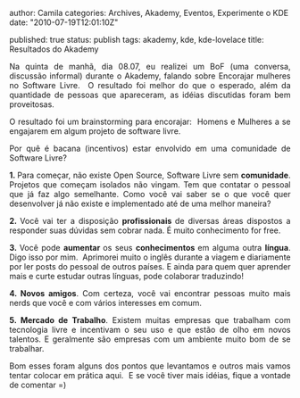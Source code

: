 
author: Camila
categories: Archives, Akademy, Eventos, Experimente o KDE
date: "2010-07-19T12:01:10Z"
 
published: true
status: publish
tags: akademy, kde, kde-lovelace
title: Resultados do Akademy


<p style="text-align:justify;">Na quinta de manhã, dia 08.07, eu realizei um BoF (uma conversa, discussão informal) durante o Akademy, falando sobre Encorajar mulheres no Software Livre.  O resultado foi melhor do que o esperado, além da quantidade de pessoas que apareceram, as idéias discutidas foram bem proveitosas.</p>
<p style="text-align:justify;">O resultado foi um brainstorming para encorajar:  Homens e Mulheres a se engajarem em algum projeto de software livre.</p>
<p style="text-align:justify;">Por quê é bacana (incentivos) estar envolvido em uma comunidade de Software Livre?</p>
<p style="text-align:justify;"><strong>1. </strong>Para começar, não existe Open Source, Software Livre sem <strong>comunidade</strong>. Projetos que começam isolados não vingam. Tem que contatar o pessoal que já faz algo semelhante. Como você vai saber se o que você quer desenvolver já não existe e implementado até de uma melhor maneira?</p>
<p style="text-align:justify;"><strong>2. </strong>Você vai ter a disposição <strong>profissionais </strong>de diversas áreas dispostos a responder suas dúvidas sem cobrar nada. É muito conhecimento for free.</p>
<p style="text-align:justify;"><strong>3. </strong>Você pode <strong>aumentar </strong>os seus <strong>conhecimentos </strong>em alguma outra <strong>língua</strong>. Digo isso por mim.  Aprimorei muito o inglês durante a viagem e diariamente por ler posts do pessoal de outros países. E ainda para quem quer aprender mais e curte estudar outras línguas, pode colaborar traduzindo!</p>
<p style="text-align:justify;"><strong>4.</strong><strong> Novos amigos</strong>. Com certeza, você vai encontrar pessoas muito mais nerds que você e com vários interesses em comum.</p>
<p style="text-align:justify;"><strong>5.</strong><strong> Mercado de Trabalho</strong>. Existem muitas empresas que trabalham com tecnologia livre e incentivam o seu uso e que estão de olho em novos talentos. E geralmente são empresas com um ambiente muito bom de se trabalhar.</p>
<p style="text-align:justify;">Bom esses foram alguns dos pontos que levantamos e outros mais vamos tentar colocar em prática aqui.  E se você tiver mais idéias, fique a vontade de comentar =)</p>
<div id="_mcePaste" style="position:absolute;left:-10000px;top:23px;width:1px;height:1px;text-align:justify;">
<h1 id="firstHeading" class="firstHeading" style="text-align:justify;">Brainstorming</h1>,-
author: Camila
categories: Archives, Akademy, Eventos, Experimente o KDE
date: "2010-07-19T12:01:10Z"
 
published: true
status: publish
tags: akademy, kde, kde-lovelace
title: Resultados do Akademy


<p style="text-align:justify;">Na quinta de manhã, dia 08.07, eu realizei um BoF (uma conversa, discussão informal) durante o Akademy, falando sobre Encorajar mulheres no Software Livre.  O resultado foi melhor do que o esperado, além da quantidade de pessoas que apareceram, as idéias discutidas foram bem proveitosas.</p>
<p style="text-align:justify;">O resultado foi um brainstorming para encorajar:  Homens e Mulheres a se engajarem em algum projeto de software livre.</p>
<p style="text-align:justify;">Por quê é bacana (incentivos) estar envolvido em uma comunidade de Software Livre?</p>
<p style="text-align:justify;"><strong>1. </strong>Para começar, não existe Open Source, Software Livre sem <strong>comunidade</strong>. Projetos que começam isolados não vingam. Tem que contatar o pessoal que já faz algo semelhante. Como você vai saber se o que você quer desenvolver já não existe e implementado até de uma melhor maneira?</p>
<p style="text-align:justify;"><strong>2. </strong>Você vai ter a disposição <strong>profissionais </strong>de diversas áreas dispostos a responder suas dúvidas sem cobrar nada. É muito conhecimento for free.</p>
<p style="text-align:justify;"><strong>3. </strong>Você pode <strong>aumentar </strong>os seus <strong>conhecimentos </strong>em alguma outra <strong>língua</strong>. Digo isso por mim.  Aprimorei muito o inglês durante a viagem e diariamente por ler posts do pessoal de outros países. E ainda para quem quer aprender mais e curte estudar outras línguas, pode colaborar traduzindo!</p>
<p style="text-align:justify;"><strong>4.</strong><strong> Novos amigos</strong>. Com certeza, você vai encontrar pessoas muito mais nerds que você e com vários interesses em comum.</p>
<p style="text-align:justify;"><strong>5.</strong><strong> Mercado de Trabalho</strong>. Existem muitas empresas que trabalham com tecnologia livre e incentivam o seu uso e que estão de olho em novos talentos. E geralmente são empresas com um ambiente muito bom de se trabalhar.</p>
<p style="text-align:justify;">Bom esses foram alguns dos pontos que levantamos e outros mais vamos tentar colocar em prática aqui.  E se você tiver mais idéias, fique a vontade de comentar =)</p>
<div id="_mcePaste" style="position:absolute;left:-10000px;top:23px;width:1px;height:1px;text-align:justify;">
<h1 id="firstHeading" class="firstHeading" style="text-align:justify;">Brainstorming</h1>
</div>,-
author: Camila
categories: Archives, Akademy, Eventos, Experimente o KDE
date: "2010-07-19T12:01:10Z"
 
published: true
status: publish
tags: akademy, kde, kde-lovelace
title: Resultados do Akademy


<p style="text-align:justify;">Na quinta de manhã, dia 08.07, eu realizei um BoF (uma conversa, discussão informal) durante o Akademy, falando sobre Encorajar mulheres no Software Livre.  O resultado foi melhor do que o esperado, além da quantidade de pessoas que apareceram, as idéias discutidas foram bem proveitosas.</p>
<p style="text-align:justify;">O resultado foi um brainstorming para encorajar:  Homens e Mulheres a se engajarem em algum projeto de software livre.</p>
<p style="text-align:justify;">Por quê é bacana (incentivos) estar envolvido em uma comunidade de Software Livre?</p>
<p style="text-align:justify;"><strong>1. </strong>Para começar, não existe Open Source, Software Livre sem <strong>comunidade</strong>. Projetos que começam isolados não vingam. Tem que contatar o pessoal que já faz algo semelhante. Como você vai saber se o que você quer desenvolver já não existe e implementado até de uma melhor maneira?</p>
<p style="text-align:justify;"><strong>2. </strong>Você vai ter a disposição <strong>profissionais </strong>de diversas áreas dispostos a responder suas dúvidas sem cobrar nada. É muito conhecimento for free.</p>
<p style="text-align:justify;"><strong>3. </strong>Você pode <strong>aumentar </strong>os seus <strong>conhecimentos </strong>em alguma outra <strong>língua</strong>. Digo isso por mim.  Aprimorei muito o inglês durante a viagem e diariamente por ler posts do pessoal de outros países. E ainda para quem quer aprender mais e curte estudar outras línguas, pode colaborar traduzindo!</p>
<p style="text-align:justify;"><strong>4.</strong><strong> Novos amigos</strong>. Com certeza, você vai encontrar pessoas muito mais nerds que você e com vários interesses em comum.</p>
<p style="text-align:justify;"><strong>5.</strong><strong> Mercado de Trabalho</strong>. Existem muitas empresas que trabalham com tecnologia livre e incentivam o seu uso e que estão de olho em novos talentos. E geralmente são empresas com um ambiente muito bom de se trabalhar.</p>
<p style="text-align:justify;">Bom esses foram alguns dos pontos que levantamos e outros mais vamos tentar colocar em prática aqui.  E se você tiver mais idéias, fique a vontade de comentar =)</p>
<div id="_mcePaste" style="position:absolute;left:-10000px;top:23px;width:1px;height:1px;text-align:justify;">
<h1 id="firstHeading" class="firstHeading" style="text-align:justify;">Brainstorming</h1>,-
author: Camila
categories: Archives, Akademy, Eventos, Experimente o KDE
date: "2010-07-19T12:01:10Z"
 
published: true
status: publish
tags: akademy, kde, kde-lovelace
title: Resultados do Akademy


<p style="text-align:justify;">Na quinta de manhã, dia 08.07, eu realizei um BoF (uma conversa, discussão informal) durante o Akademy, falando sobre Encorajar mulheres no Software Livre.  O resultado foi melhor do que o esperado, além da quantidade de pessoas que apareceram, as idéias discutidas foram bem proveitosas.</p>
<p style="text-align:justify;">O resultado foi um brainstorming para encorajar:  Homens e Mulheres a se engajarem em algum projeto de software livre.</p>
<p style="text-align:justify;">Por quê é bacana (incentivos) estar envolvido em uma comunidade de Software Livre?</p>
<p style="text-align:justify;"><strong>1. </strong>Para começar, não existe Open Source, Software Livre sem <strong>comunidade</strong>. Projetos que começam isolados não vingam. Tem que contatar o pessoal que já faz algo semelhante. Como você vai saber se o que você quer desenvolver já não existe e implementado até de uma melhor maneira?</p>
<p style="text-align:justify;"><strong>2. </strong>Você vai ter a disposição <strong>profissionais </strong>de diversas áreas dispostos a responder suas dúvidas sem cobrar nada. É muito conhecimento for free.</p>
<p style="text-align:justify;"><strong>3. </strong>Você pode <strong>aumentar </strong>os seus <strong>conhecimentos </strong>em alguma outra <strong>língua</strong>. Digo isso por mim.  Aprimorei muito o inglês durante a viagem e diariamente por ler posts do pessoal de outros países. E ainda para quem quer aprender mais e curte estudar outras línguas, pode colaborar traduzindo!</p>
<p style="text-align:justify;"><strong>4.</strong><strong> Novos amigos</strong>. Com certeza, você vai encontrar pessoas muito mais nerds que você e com vários interesses em comum.</p>
<p style="text-align:justify;"><strong>5.</strong><strong> Mercado de Trabalho</strong>. Existem muitas empresas que trabalham com tecnologia livre e incentivam o seu uso e que estão de olho em novos talentos. E geralmente são empresas com um ambiente muito bom de se trabalhar.</p>
<p style="text-align:justify;">Bom esses foram alguns dos pontos que levantamos e outros mais vamos tentar colocar em prática aqui.  E se você tiver mais idéias, fique a vontade de comentar =)</p>
<div id="_mcePaste" style="position:absolute;left:-10000px;top:23px;width:1px;height:1px;text-align:justify;">
<h1 id="firstHeading" class="firstHeading" style="text-align:justify;">Brainstorming</h1>,-
author: Camila
categories: Archives, Akademy, Eventos, Experimente o KDE
date: "2010-07-19T12:01:10Z"
 
published: true
status: publish
tags: akademy, kde, kde-lovelace
title: Resultados do Akademy


<p style="text-align:justify;">Na quinta de manhã, dia 08.07, eu realizei um BoF (uma conversa, discussão informal) durante o Akademy, falando sobre Encorajar mulheres no Software Livre.  O resultado foi melhor do que o esperado, além da quantidade de pessoas que apareceram, as idéias discutidas foram bem proveitosas.</p>
<p style="text-align:justify;">O resultado foi um brainstorming para encorajar:  Homens e Mulheres a se engajarem em algum projeto de software livre.</p>
<p style="text-align:justify;">Por quê é bacana (incentivos) estar envolvido em uma comunidade de Software Livre?</p>
<p style="text-align:justify;"><strong>1. </strong>Para começar, não existe Open Source, Software Livre sem <strong>comunidade</strong>. Projetos que começam isolados não vingam. Tem que contatar o pessoal que já faz algo semelhante. Como você vai saber se o que você quer desenvolver já não existe e implementado até de uma melhor maneira?</p>
<p style="text-align:justify;"><strong>2. </strong>Você vai ter a disposição <strong>profissionais </strong>de diversas áreas dispostos a responder suas dúvidas sem cobrar nada. É muito conhecimento for free.</p>
<p style="text-align:justify;"><strong>3. </strong>Você pode <strong>aumentar </strong>os seus <strong>conhecimentos </strong>em alguma outra <strong>língua</strong>. Digo isso por mim.  Aprimorei muito o inglês durante a viagem e diariamente por ler posts do pessoal de outros países. E ainda para quem quer aprender mais e curte estudar outras línguas, pode colaborar traduzindo!</p>
<p style="text-align:justify;"><strong>4.</strong><strong> Novos amigos</strong>. Com certeza, você vai encontrar pessoas muito mais nerds que você e com vários interesses em comum.</p>
<p style="text-align:justify;"><strong>5.</strong><strong> Mercado de Trabalho</strong>. Existem muitas empresas que trabalham com tecnologia livre e incentivam o seu uso e que estão de olho em novos talentos. E geralmente são empresas com um ambiente muito bom de se trabalhar.</p>
<p style="text-align:justify;">Bom esses foram alguns dos pontos que levantamos e outros mais vamos tentar colocar em prática aqui.  E se você tiver mais idéias, fique a vontade de comentar =)</p>
<div id="_mcePaste" style="position:absolute;left:-10000px;top:23px;width:1px;height:1px;text-align:justify;">
<h1 id="firstHeading" class="firstHeading" style="text-align:justify;">Brainstorming</h1>
</div>,-
author: Camila
categories: Archives, Akademy, Eventos, Experimente o KDE
date: "2010-07-19T12:01:10Z"
 
published: true
status: publish
tags: akademy, kde, kde-lovelace
title: Resultados do Akademy


<p style="text-align:justify;">Na quinta de manhã, dia 08.07, eu realizei um BoF (uma conversa, discussão informal) durante o Akademy, falando sobre Encorajar mulheres no Software Livre.  O resultado foi melhor do que o esperado, além da quantidade de pessoas que apareceram, as idéias discutidas foram bem proveitosas.</p>
<p style="text-align:justify;">O resultado foi um brainstorming para encorajar:  Homens e Mulheres a se engajarem em algum projeto de software livre.</p>
<p style="text-align:justify;">Por quê é bacana (incentivos) estar envolvido em uma comunidade de Software Livre?</p>
<p style="text-align:justify;"><strong>1. </strong>Para começar, não existe Open Source, Software Livre sem <strong>comunidade</strong>. Projetos que começam isolados não vingam. Tem que contatar o pessoal que já faz algo semelhante. Como você vai saber se o que você quer desenvolver já não existe e implementado até de uma melhor maneira?</p>
<p style="text-align:justify;"><strong>2. </strong>Você vai ter a disposição <strong>profissionais </strong>de diversas áreas dispostos a responder suas dúvidas sem cobrar nada. É muito conhecimento for free.</p>
<p style="text-align:justify;"><strong>3. </strong>Você pode <strong>aumentar </strong>os seus <strong>conhecimentos </strong>em alguma outra <strong>língua</strong>. Digo isso por mim.  Aprimorei muito o inglês durante a viagem e diariamente por ler posts do pessoal de outros países. E ainda para quem quer aprender mais e curte estudar outras línguas, pode colaborar traduzindo!</p>
<p style="text-align:justify;"><strong>4.</strong><strong> Novos amigos</strong>. Com certeza, você vai encontrar pessoas muito mais nerds que você e com vários interesses em comum.</p>
<p style="text-align:justify;"><strong>5.</strong><strong> Mercado de Trabalho</strong>. Existem muitas empresas que trabalham com tecnologia livre e incentivam o seu uso e que estão de olho em novos talentos. E geralmente são empresas com um ambiente muito bom de se trabalhar.</p>
<p style="text-align:justify;">Bom esses foram alguns dos pontos que levantamos e outros mais vamos tentar colocar em prática aqui.  E se você tiver mais idéias, fique a vontade de comentar =)</p>
<div id="_mcePaste" style="position:absolute;left:-10000px;top:23px;width:1px;height:1px;text-align:justify;">
<h1 id="firstHeading" class="firstHeading" style="text-align:justify;">Brainstorming</h1>
</div>,-
author: Camila
categories: Archives, Akademy, Eventos, Experimente o KDE
date: "2010-07-19T12:01:10Z"
 
published: true
status: publish
tags: akademy, kde, kde-lovelace
title: Resultados do Akademy


<p style="text-align:justify;">Na quinta de manhã, dia 08.07, eu realizei um BoF (uma conversa, discussão informal) durante o Akademy, falando sobre Encorajar mulheres no Software Livre.  O resultado foi melhor do que o esperado, além da quantidade de pessoas que apareceram, as idéias discutidas foram bem proveitosas.</p>
<p style="text-align:justify;">O resultado foi um brainstorming para encorajar:  Homens e Mulheres a se engajarem em algum projeto de software livre.</p>
<p style="text-align:justify;">Por quê é bacana (incentivos) estar envolvido em uma comunidade de Software Livre?</p>
<p style="text-align:justify;"><strong>1. </strong>Para começar, não existe Open Source, Software Livre sem <strong>comunidade</strong>. Projetos que começam isolados não vingam. Tem que contatar o pessoal que já faz algo semelhante. Como você vai saber se o que você quer desenvolver já não existe e implementado até de uma melhor maneira?</p>
<p style="text-align:justify;"><strong>2. </strong>Você vai ter a disposição <strong>profissionais </strong>de diversas áreas dispostos a responder suas dúvidas sem cobrar nada. É muito conhecimento for free.</p>
<p style="text-align:justify;"><strong>3. </strong>Você pode <strong>aumentar </strong>os seus <strong>conhecimentos </strong>em alguma outra <strong>língua</strong>. Digo isso por mim.  Aprimorei muito o inglês durante a viagem e diariamente por ler posts do pessoal de outros países. E ainda para quem quer aprender mais e curte estudar outras línguas, pode colaborar traduzindo!</p>
<p style="text-align:justify;"><strong>4.</strong><strong> Novos amigos</strong>. Com certeza, você vai encontrar pessoas muito mais nerds que você e com vários interesses em comum.</p>
<p style="text-align:justify;"><strong>5.</strong><strong> Mercado de Trabalho</strong>. Existem muitas empresas que trabalham com tecnologia livre e incentivam o seu uso e que estão de olho em novos talentos. E geralmente são empresas com um ambiente muito bom de se trabalhar.</p>
<p style="text-align:justify;">Bom esses foram alguns dos pontos que levantamos e outros mais vamos tentar colocar em prática aqui.  E se você tiver mais idéias, fique a vontade de comentar =)</p>
<div id="_mcePaste" style="position:absolute;left:-10000px;top:23px;width:1px;height:1px;text-align:justify;">
<h1 id="firstHeading" class="firstHeading" style="text-align:justify;">Brainstorming</h1>,-
author: Camila
categories: Archives, Akademy, Eventos, Experimente o KDE
date: "2010-07-19T12:01:10Z"
 
published: true
status: publish
tags: akademy, kde, kde-lovelace
title: Resultados do Akademy


<p style="text-align:justify;">Na quinta de manhã, dia 08.07, eu realizei um BoF (uma conversa, discussão informal) durante o Akademy, falando sobre Encorajar mulheres no Software Livre.  O resultado foi melhor do que o esperado, além da quantidade de pessoas que apareceram, as idéias discutidas foram bem proveitosas.</p>
<p style="text-align:justify;">O resultado foi um brainstorming para encorajar:  Homens e Mulheres a se engajarem em algum projeto de software livre.</p>
<p style="text-align:justify;">Por quê é bacana (incentivos) estar envolvido em uma comunidade de Software Livre?</p>
<p style="text-align:justify;"><strong>1. </strong>Para começar, não existe Open Source, Software Livre sem <strong>comunidade</strong>. Projetos que começam isolados não vingam. Tem que contatar o pessoal que já faz algo semelhante. Como você vai saber se o que você quer desenvolver já não existe e implementado até de uma melhor maneira?</p>
<p style="text-align:justify;"><strong>2. </strong>Você vai ter a disposição <strong>profissionais </strong>de diversas áreas dispostos a responder suas dúvidas sem cobrar nada. É muito conhecimento for free.</p>
<p style="text-align:justify;"><strong>3. </strong>Você pode <strong>aumentar </strong>os seus <strong>conhecimentos </strong>em alguma outra <strong>língua</strong>. Digo isso por mim.  Aprimorei muito o inglês durante a viagem e diariamente por ler posts do pessoal de outros países. E ainda para quem quer aprender mais e curte estudar outras línguas, pode colaborar traduzindo!</p>
<p style="text-align:justify;"><strong>4.</strong><strong> Novos amigos</strong>. Com certeza, você vai encontrar pessoas muito mais nerds que você e com vários interesses em comum.</p>
<p style="text-align:justify;"><strong>5.</strong><strong> Mercado de Trabalho</strong>. Existem muitas empresas que trabalham com tecnologia livre e incentivam o seu uso e que estão de olho em novos talentos. E geralmente são empresas com um ambiente muito bom de se trabalhar.</p>
<p style="text-align:justify;">Bom esses foram alguns dos pontos que levantamos e outros mais vamos tentar colocar em prática aqui.  E se você tiver mais idéias, fique a vontade de comentar =)</p>
<div id="_mcePaste" style="position:absolute;left:-10000px;top:23px;width:1px;height:1px;text-align:justify;">
<h1 id="firstHeading" class="firstHeading" style="text-align:justify;">Brainstorming</h1>
</div>,-
author: Camila
categories: Archives, Akademy, Eventos, Experimente o KDE
date: "2010-07-19T12:01:10Z"
 
published: true
status: publish
tags: akademy, kde, kde-lovelace
title: Resultados do Akademy


<p style="text-align:justify;">Na quinta de manhã, dia 08.07, eu realizei um BoF (uma conversa, discussão informal) durante o Akademy, falando sobre Encorajar mulheres no Software Livre.  O resultado foi melhor do que o esperado, além da quantidade de pessoas que apareceram, as idéias discutidas foram bem proveitosas.</p>
<p style="text-align:justify;">O resultado foi um brainstorming para encorajar:  Homens e Mulheres a se engajarem em algum projeto de software livre.</p>
<p style="text-align:justify;">Por quê é bacana (incentivos) estar envolvido em uma comunidade de Software Livre?</p>
<p style="text-align:justify;"><strong>1. </strong>Para começar, não existe Open Source, Software Livre sem <strong>comunidade</strong>. Projetos que começam isolados não vingam. Tem que contatar o pessoal que já faz algo semelhante. Como você vai saber se o que você quer desenvolver já não existe e implementado até de uma melhor maneira?</p>
<p style="text-align:justify;"><strong>2. </strong>Você vai ter a disposição <strong>profissionais </strong>de diversas áreas dispostos a responder suas dúvidas sem cobrar nada. É muito conhecimento for free.</p>
<p style="text-align:justify;"><strong>3. </strong>Você pode <strong>aumentar </strong>os seus <strong>conhecimentos </strong>em alguma outra <strong>língua</strong>. Digo isso por mim.  Aprimorei muito o inglês durante a viagem e diariamente por ler posts do pessoal de outros países. E ainda para quem quer aprender mais e curte estudar outras línguas, pode colaborar traduzindo!</p>
<p style="text-align:justify;"><strong>4.</strong><strong> Novos amigos</strong>. Com certeza, você vai encontrar pessoas muito mais nerds que você e com vários interesses em comum.</p>
<p style="text-align:justify;"><strong>5.</strong><strong> Mercado de Trabalho</strong>. Existem muitas empresas que trabalham com tecnologia livre e incentivam o seu uso e que estão de olho em novos talentos. E geralmente são empresas com um ambiente muito bom de se trabalhar.</p>
<p style="text-align:justify;">Bom esses foram alguns dos pontos que levantamos e outros mais vamos tentar colocar em prática aqui.  E se você tiver mais idéias, fique a vontade de comentar =)</p>
<div id="_mcePaste" style="position:absolute;left:-10000px;top:23px;width:1px;height:1px;text-align:justify;">
<h1 id="firstHeading" class="firstHeading" style="text-align:justify;">Brainstorming</h1>
</div>
